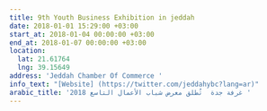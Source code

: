 ```yaml
---
title: 9th Youth Business Exhibition in jeddah
date: 2018-01-01 15:29:00 +03:00
start_at: 2018-01-04 00:00:00 +03:00
end_at: 2018-01-07 00:00:00 +03:00
location:
  lat: 21.61764
  lng: 39.15649
address: 'Jeddah Chamber Of Commerce '
info_text: "[Website] (https://twitter.com/jeddahybc?lang=ar)"
arabic_title: '2018 غرفة جدة  تُطلق معرض شباب الأعمال التاسع '
---
```


